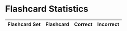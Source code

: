 <!DOCTYPE html>
<html>
  <head>
    <meta charset="UTF-8">
    <title>Flashcard Statistics</title>
  </head>
  <body>
    <h1>Flashcard Statistics</h1>
    <table>
      <thead>
        <tr>
          <th>Flashcard Set</th>
          <th>Flashcard</th>
          <th>Correct</th>
          <th>Incorrect</th>
        </tr>
      </thead>
      <tbody id="stats-table-body">
      </tbody>
    </table>
  
  <script>
      const statsTableBody = document.getElementById('stats-table-body');
      fetch('https://csa-backend.rohanj.dev/stats')
        .then(response => response.json())
        .then(stats => {
          stats.forEach(stat => {
            const row = document.createElement('tr');
            const flashcardSetCell = document.createElement('td');
            const flashcardCell = document.createElement('td');
            const correctCell = document.createElement('td');
            const incorrectCell = document.createElement('td');
            
            flashcardSetCell.innerText = stat.flashcardSet.name;
            flashcardCell.innerText = stat.flashcard.question;
            correctCell.innerText = stat.correct;
            incorrectCell.innerText = stat.incorrect;

            row.appendChild(flashcardSetCell);
            row.appendChild(flashcardCell);
            row.appendChild(correctCell);
            row.appendChild(incorrectCell);

            statsTableBody.appendChild(row);
          });
        })
        .catch(error => {
          console.error('Failed to fetch flashcard statistics', error);
        });
    </script>
  </body>
</html>
